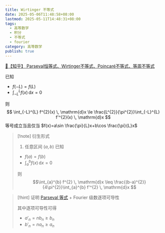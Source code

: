 ```yaml
---
title: Wirtinger 不等式
date: 2025-05-06T11:48:58+08:00
lastmod: 2025-05-11T14:48:31+08:00
tags:
  - 高等数学
  - 积分
  - 不等式
  - fourier
category: 高等数学
publish: true
---
```


[🔗【知乎】 Parseval恒等式、Wirtinger不等式、Poincaré不等式、等周不等式](https://zhuanlan.zhihu.com/p/592486710)

已知
- $f(-L)=f(L)$
- $\int_{-L}^{L} f(x) \, \mathrm{d}x = 0$

则
$$
\int_{-L}^{L} f^{2}(x) \, \mathrm{d}x \le \frac{L^{2}}{\pi^{2}}\int_{-L}^{L} f'^{2}(x) \, \mathrm{d}x  
$$
等号成立当且仅当 $f(x)=a\sin \frac{\pi}{L}x+b\cos \frac{\pi}{L}x$

>[!note] 衍生形式
>1. 任意区间 $(a,b)$
>	已知
>	- $f(a)=f(b)$
>	- $\int_{a}^{b} f(x) \, \mathrm{d}x=0$
>	
>	则 $$\int_{a}^{b} f^{2} \, \mathrm{d}x \leq \frac{(b-a)^{2}}{4\pi^{2}}\int_{a}^{b} f'^{2} \, \mathrm{d}x $$

>[!hint] 证明
>[Parseval 等式](../../../../../../Parseval%20%E7%AD%89%E5%BC%8F.md) + Fourier 级数逐项可导性
>
>其中逐项可导性可得
>- $a'_{n}=nb_{n}\geq b_{n}$
>- $b'_{n}=na_{n}\geq a_{n}$
